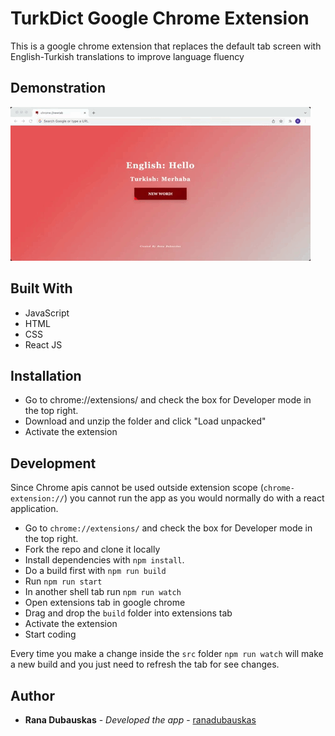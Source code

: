 # TurkDict Google Chrome Extension

This is a google chrome extension that replaces the default tab screen with English-Turkish translations to improve language fluency

## Demonstration

![](demonstration.gif)

## Built With

  - JavaScript
  - HTML
  - CSS
  - React JS

## Installation

- Go to chrome://extensions/ and check the box for Developer mode in the top right.
- Download and unzip the folder and click "Load unpacked"
- Activate the extension

## Development

Since Chrome apis cannot be used outside extension scope (`chrome-extension://`) you cannot run the app as you would normally do with a react application.

- Go to `chrome://extensions/` and check the box for Developer mode in the top right.
- Fork the repo and clone it locally
- Install dependencies with `npm install`.
- Do a build first with `npm run build`
- Run `npm run start`
- In another shell tab run `npm run watch`
- Open extensions tab in google chrome
- Drag and drop the `build` folder into extensions tab
- Activate the extension
- Start coding

Every time you make a change inside the `src` folder `npm run watch` will make a new build and you just need to refresh the tab for see changes.

## Author

  - **Rana Dubauskas** - *Developed the app* -
    [ranadubauskas](https://github.com/ranadubauskas)



